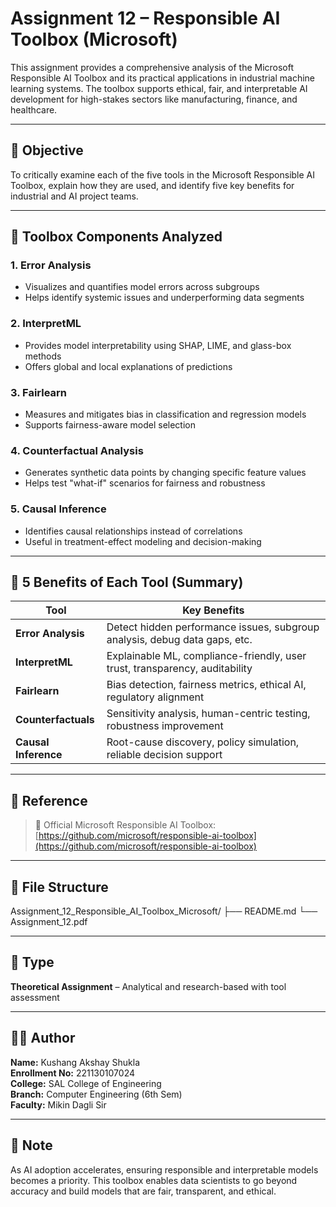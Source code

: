 # Assignment 12 – Responsible AI Toolbox (Microsoft)

This assignment provides a comprehensive analysis of the Microsoft Responsible AI Toolbox and its practical applications in industrial machine learning systems. The toolbox supports ethical, fair, and interpretable AI development for high-stakes sectors like manufacturing, finance, and healthcare.

---

## 🧠 Objective

To critically examine each of the five tools in the Microsoft Responsible AI Toolbox, explain how they are used, and identify five key benefits for industrial and AI project teams.

---

## 🧰 Toolbox Components Analyzed

### 1. **Error Analysis**
- Visualizes and quantifies model errors across subgroups
- Helps identify systemic issues and underperforming data segments

### 2. **InterpretML**
- Provides model interpretability using SHAP, LIME, and glass-box methods
- Offers global and local explanations of predictions

### 3. **Fairlearn**
- Measures and mitigates bias in classification and regression models
- Supports fairness-aware model selection

### 4. **Counterfactual Analysis**
- Generates synthetic data points by changing specific feature values
- Helps test "what-if" scenarios for fairness and robustness

### 5. **Causal Inference**
- Identifies causal relationships instead of correlations
- Useful in treatment-effect modeling and decision-making

---

## 🧾 5 Benefits of Each Tool (Summary)

| Tool                | Key Benefits                                                                 |
|---------------------|-------------------------------------------------------------------------------|
| **Error Analysis**   | Detect hidden performance issues, subgroup analysis, debug data gaps, etc.   |
| **InterpretML**      | Explainable ML, compliance-friendly, user trust, transparency, auditability |
| **Fairlearn**        | Bias detection, fairness metrics, ethical AI, regulatory alignment           |
| **Counterfactuals**  | Sensitivity analysis, human-centric testing, robustness improvement          |
| **Causal Inference** | Root-cause discovery, policy simulation, reliable decision support           |

---

## 📎 Reference

> 🔗 Official Microsoft Responsible AI Toolbox: [https://github.com/microsoft/responsible-ai-toolbox](https://github.com/microsoft/responsible-ai-toolbox)

---

## 📂 File Structure
Assignment_12_Responsible_AI_Toolbox_Microsoft/
├── README.md
└── Assignment_12.pdf

---

## 📄 Type

**Theoretical Assignment** – Analytical and research-based with tool assessment

---

## 🧑‍💼 Author

**Name:** Kushang Akshay Shukla  
**Enrollment No:** 221130107024  
**College:** SAL College of Engineering  
**Branch:** Computer Engineering (6th Sem)  
**Faculty:** Mikin Dagli Sir

---

## 📌 Note

As AI adoption accelerates, ensuring responsible and interpretable models becomes a priority. This toolbox enables data scientists to go beyond accuracy and build models that are fair, transparent, and ethical.

